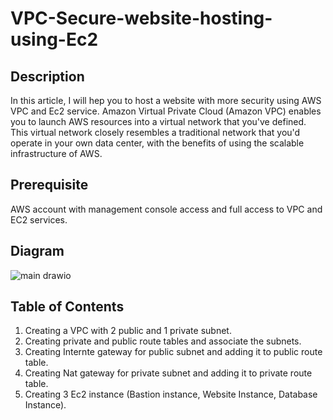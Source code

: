 # VPC-Secure-website-hosting-using-Ec2


## Description

In this article, I will hep you to host a website with more security using AWS VPC and Ec2 service.
Amazon Virtual Private Cloud (Amazon VPC) enables you to launch AWS resources into a virtual network that you've defined. This virtual network closely resembles a traditional network that you'd operate in your own data center, with the benefits of using the scalable infrastructure of AWS.


## Prerequisite

AWS account with management console access and full access to VPC and EC2 services.

## Diagram

![main drawio](https://user-images.githubusercontent.com/100775801/161412579-0ebf57d5-fa4c-4067-b765-5cb6ad4537f0.png)


## Table of Contents

1. Creating a VPC with 2 public and 1 private subnet.
2. Creating private and public route tables and associate the subnets.
3. Creating Internte gateway for public subnet and adding it to public route table.
4. Creating Nat gateway for private subnet and adding it to private route table.
5. Creating 3 Ec2 instance (Bastion instance, Website Instance, Database Instance).
